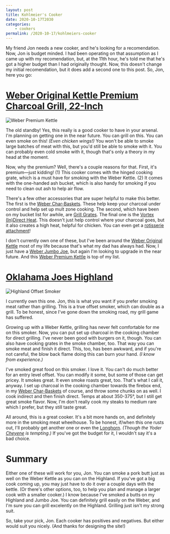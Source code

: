 ```yaml
---
layout: post
title: Kohlmeier's Cooker
date: 2020-10-17T2030
categories:
    - cookers
permalink: /2020-10-17/kohlmeiers-cooker
---
```


My friend Jon needs a new cooker, and he's looking for a recomendation. Now, Jon is budget minded. I had been operating on that assumption as I came up with my recomendation, but, at the 11th hour, he's told me that he's got a higher budget than I had originally thought. Now, this doesn't change my initial recomendation, but it does add a second one to this post. So, Jon, here you go:

<!-- excerpt -->

# [Weber Original Kettle Premium Charcoal Grill, 22-Inch](https://amzn.to/351IliQ)
![Weber Premium Kettle](https://product-images.weber.com/Grill-Images/Charcoal/14401001AC_REV.png?auto=compress,format&fit=fill&h=950&w=1000&trim=color&trimtol=10&bg=0FFF&pad=50)

The old standby! Yes, this really is a good cooker to have in your arsenal. I'm planning on getting one in the near future. You can grill on this. You can even smoke on this! _(Even chicken wings!)_ You won't be able to smoke large batches of meat with this, but you'd still be able to smoke with it. You can probably even cold smoke with it, though that's only a theory in my head at the moment.

Now, why the premium? Well, there's a couple reasons for that. First, it's premium—just kidding! (1) This cooker comes with the hinged cooking grate, which is a must have for smoking with the Weber Kettle. (2) It comes with the one-handed ash  bucket, which is also handy for smoking if you need to clean out ash to help air flow.

There's a few other accessories that are super helpful to make this better. The first is the [Weber Char-Baskets](https://amzn.to/37kVPcn). These help keep your charcoal under control and help set up mult zone cooking. The second, which have been on my bucket list for awhile, are [Grill Grates](https://amzn.to/3jbT8vY). The final one is the [Vortex (In)Direct Heat](https://amzn.to/2Thllat). This doesn't just help control where your charcoal goes, but it also creates a high heat, helpful for chicken. You can even get a [rotisserie attachment](https://amzn.to/3o4mlwv)!

I don't currently own one of these, but I've been around the [Weber Original Kettle](https://amzn.to/31kob2F) most of my life because that's what my dad has always had. Now, I just have a [Weber Jumbo Joe](https://amzn.to/3lWPmbD), but again I'm looking to upgrade in the near future. And this [Weber Premium Kettle](https://amzn.to/351IliQ) is top of my list.

# [Oklahama Joes Highland](https://www.lowes.com/pd/Oklahoma-Joe-s-Highland-879-sq-in-Black-Charcoal-Horizontal-Smoker/50329703)

![Highland Offset Smoker](https://www.oklahomajoes.com/media/catalog/product/cache/ade67a2a5fb1e95775b8850c7ff18d43/7/4/7473070a7cb7e917ff0de9c0917906249eec4142_2.png)

I currently own this one. Jon, this is what you want if you prefer smoking meat rather than grilling. This is a true offset smoker, which can double as a grill. To be honest, since I've gone down the smoking road, my grill game has suffered. 

Growing up with a Weber Kettle, grilling has never felt comfortable for me on this smoker. Now, you can put set up charcoal in the cooking chamber for direct grilling. I've never been good with burgers on it, though. You can also have cooking grates in the smoke chamber, too. That way you can smoke meat and finish it direct. This, too, has been awkward, and if you're not careful, the blow back flame doing this can burn your hand. _(I know from experience.)_

I've smoked great food on this smoker. I love it. You can't do much better for an entry level offset. You can modify it some, but some of those can get pricey. It smokes great. It even smoke roasts great, too. That's what I call it, anyway. I set up charcoal in the cooking chamber towards the firebox end, in my [Weber Char-Baskets](https://amzn.to/37kVPcn) of course, and throw some chunks on as well. I cook indirect and then finish direct. Temps at about 350-375°, but I still get great smoke flavor. Now, I'm don't really cook my steaks to medium rare which I prefer, but they still taste great.

All around, this is a great cooker. It's a bit more hands on, and definitely more in the smoking meat wheelhouse. To be honest, if/when this one rusts out, I'll probably get another one or even the [Longhorn](https://www.oklahomajoes.com/longhorn-offset-smoker). _(Though the Yoder [Cheyene](https://www.yodersmokers.com/backyard/the-cheyenne) is tempting.)_ If you've got the budget for it, I wouldn't say it's a bad choice.

# Summary

Either one of these will work for you, Jon. You can smoke a pork butt just as well on the Weber Kettle as you can on the Highland. If you've got a big cook coming up, you may just have to do it over a couple days with the kettle. (Or there's other options, too, to help you plan and manage a larger cook with a smaller cooker.) I know because I've smoked a butts on my Highland and Jumbo Joe. You can definitely grill easily on the Weber, and I'm sure you can grill excelently on the Highland. Grilling just isn't my strong suit.

So, take your pick, Jon. Each cooker has positives and negatives. But either would suit you nicely. (And thanks for designing the site!)